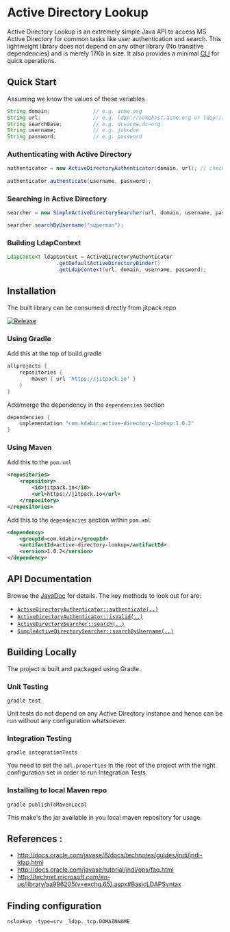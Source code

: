 Active Directory Lookup
=======================

Active Directory Lookup is an extremely simple Java API to access MS Active Directory for common tasks like user authentication and search. This lightweight library does not depend on any other library (No transitive dependencies) and is merely 17Kb in size. It also provides a minimal [CLI](https://github.com/kdabir/active-directory-lookup/blob/master/src/main/java/io/github/kdabir/adl/cli/ActiveDirectoryCLI.java) for quick operations.


## Quick Start

Assuming we know the values of these variables 

```java
String domain;              // e.g. acme.org
String url;                 // e.g. ldap://somehost.acme.org or ldap://someotherhost.com
String searchBase;          // e.g. dc=acme,dc=org
String username;            // e.g. johndoe
String password;            // e.g. password
```

### Authenticating with Active Directory

```java
authenticator = new ActiveDirectoryAuthenticator(domain, url); // check out other constructors
    
authenticator.authenticate(username, password);
```

### Searching in Active Directory

```java
searcher = new SimpleActiveDirectorySearcher(url, domain, username, password, searchBase);

searcher.searchByUsername("superman");
```
### Building LdapContext

```java
LdapContext ldapContext = ActiveDirectoryAuthenticator
                .getDefaultActiveDirectoryBinder()
                .getLdapContext(url, domain, username, password);
```

## Installation

The built library can be consumed directly from jitpack repo

[![Release](https://jitpack.io/v/com.kdabir/active-directory-lookup.svg)](https://jitpack.io/#com.kdabir/active-directory-lookup)


### Using Gradle

Add this at the top of build.gradle

```groovy
allprojects {
    repositories {
        maven { url 'https://jitpack.io' }
    }
}
```    
Add/merge the dependency in the `dependencies` section    

```groovy
dependencies {
    implementation "com.kdabir:active-directory-lookup:1.0.2" 
}
```

### Using Maven

Add this to the `pom.xml`

```xml
<repositories>
    <repository>
        <id>jitpack.io</id>
        <url>https://jitpack.io</url>
    </repository>
</repositories>
```

Add this to the `dependencies` section within `pom.xml`

```xml
<dependency>
    <groupId>com.kdabir</groupId>
    <artifactId>active-directory-lookup</artifactId>
    <version>1.0.2</version>
</dependency>
```

## API Documentation

Browse the [JavaDoc](https://jitpack.io/com/kdabir/active-directory-lookup/1.0.2/javadoc/) for 
details. The key methods to look out for are: 
  
- [`ActiveDirectoryAuthenticator::authenticate(..)`](https://jitpack.io/com/kdabir/active-directory-lookup/1.0.2/javadoc/io/github/kdabir/adl/api/ActiveDirectoryAuthenticator.html#authenticate-java.lang.String-java.lang.String-) 
- [`ActiveDirectoryAuthenticator::isValid(..)`](https://jitpack.io/com/kdabir/active-directory-lookup/1.0.2/javadoc/io/github/kdabir/adl/api/ActiveDirectoryAuthenticator.html#isValid-java.lang.String-java.lang.String-)  
- [`ActiveDirectorySearcher::search(..)`](https://jitpack.io/com/kdabir/active-directory-lookup/1.0.2/javadoc/io/github/kdabir/adl/api/ActiveDirectorySearcher.html#search-io.github.kdabir.adl.api.filters.SearchFilter-)
- [`SimpleActiveDirectorySearcher::searchByUsername(..)`](https://jitpack.io/com/kdabir/active-directory-lookup/1.0.2/javadoc/io/github/kdabir/adl/api/SimpleActiveDirectorySearcher.html#searchByUsername-java.lang.String-)

## Building Locally

The project is built and packaged using Gradle.

### Unit Testing

`gradle test`

Unit tests do not depend on any Active Directory instance and hence can be run without any configuration whatsoever.

### Integration Testing

`gradle integrationTests`

You need to set the `adl.properties` in the root of the project with the right configuration set in order to run Integration
Tests.

### Installing to local Maven repo

`gradle publishToMavenLocal`

This make's the jar available in you local maven repository for usage.


## References :

* http://docs.oracle.com/javase/8/docs/technotes/guides/jndi/jndi-ldap.html
* http://docs.oracle.com/javase/tutorial/jndi/ops/faq.html
* http://technet.microsoft.com/en-us/library/aa996205(v=exchg.65).aspx#BasicLDAPSyntax


## Finding configuration


`nslookup -type=srv _ldap._tcp.DOMAINNAME`
